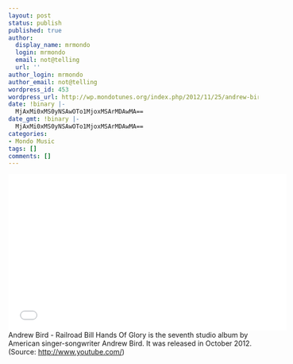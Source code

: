 ```yaml
---
layout: post
status: publish
published: true
author:
  display_name: mrmondo
  login: mrmondo
  email: not@telling
  url: ''
author_login: mrmondo
author_email: not@telling
wordpress_id: 453
wordpress_url: http://wp.mondotunes.org/index.php/2012/11/25/andrew-bird-railroad-bill-hands-of-glory-is/
date: !binary |-
  MjAxMi0xMS0yNSAwOTo1MjoxMSArMDAwMA==
date_gmt: !binary |-
  MjAxMi0xMS0yNSAwOTo1MjoxMSArMDAwMA==
categories:
- Mondo Music
tags: []
comments: []
---
```

<iframe width="560" height="315" src="//www.youtube.com/embed/Zix3i3p2WL8" frameborder="0"> </iframe>
Andrew Bird - Railroad Bill
Hands Of Glory is the seventh studio album by American singer-songwriter Andrew Bird. It was released in October 2012.
<div class="attribution">(<span>Source:</span> <a href="http://www.youtube.com/">http://www.youtube.com/</a>)</div>
